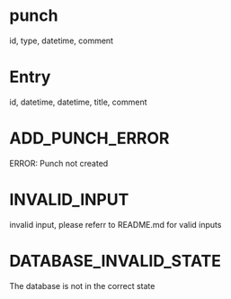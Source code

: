 # punch
id, type, datetime, comment

# Entry
id, datetime, datetime, title, comment

# ADD_PUNCH_ERROR
ERROR: Punch not created

# INVALID_INPUT
invalid input, please referr to README.md for valid inputs
# DATABASE_INVALID_STATE
The database is not in the correct state
